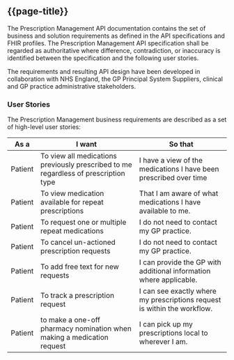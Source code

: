 ## {{page-title}}

The Prescription Management API documentation contains the set of business and solution requirements as defined in the API specifications and FHIR profiles. The Prescription Management API specification shall be regarded as authoritative where difference, contradiction, or inaccuracy is identified between the specification and the following user stories.

The requirements and resulting API design have been developed in collaboration with NHS England, the GP Principal System Suppliers, clinical and GP practice administrative stakeholders.

### User Stories ###

The Prescription Management business requirements are described as a set of high-level user stories:

| As a | I want | So that |
| ---- | ------ | ------- |
| Patient | To view all medications previously prescribed to me regardless of prescription type | I have a view of the medications I have been prescribed over time |
| Patient | To view medication available for repeat prescriptions | That I am aware of what medications I have available to me. |
| Patient | To request one or multiple repeat medications | I do not need to contact my GP practice. |
| Patient | To cancel un-actioned prescription requests | I do not need to contact my GP practice. |
| Patient | To add free text for new requests | I can provide the GP with additional information where applicable. |
| Patient | To track a prescription request | I can see exactly where my prescriptions request is within the workflow. |
| Patient | to make a one-off pharmacy nomination when making a medication request |  I can pick up my prescriptions local to wherever I am. |
